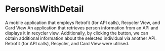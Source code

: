 # PersonsWithDetail
A mobile application that employs Retrofit (for API calls), Recycler View, and Card View
An application that retrieves person information from an API and displays it in recycler view. 
Additionally, by clicking the button, we can obtain additional information about the selected individual via another API.
Retrofit (for API calls), Recycler, and Card View were utilised.
